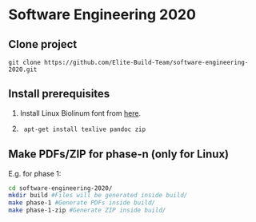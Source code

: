 # Software Engineering 2020

## Clone project
`git clone https://github.com/Elite-Build-Team/software-engineering-2020.git`

## Install prerequisites
1. Install Linux Biolinum font from [here](https://www.fontsquirrel.com/fonts/linux-biolinum).
2. ```bash
    apt-get install texlive pandoc zip
    ```

## Make PDFs/ZIP for phase-n (only for Linux)

E.g. for phase 1:
```bash
cd software-engineering-2020/
mkdir build #Files will be generated inside build/
make phase-1 #Generate PDFs inside build/
make phase-1-zip #Generate ZIP inside build/
```